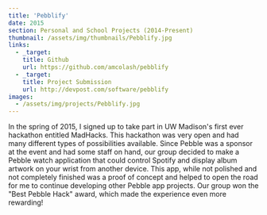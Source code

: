 ```yaml
---
title: 'Pebblify'
date: 2015
section: Personal and School Projects (2014-Present)
thumbnail: /assets/img/thumbnails/Pebblify.jpg
links:
  - _target:
    title: Github
    url: https://github.com/amcolash/pebblify
  - _target:
    title: Project Submission
    url: http://devpost.com/software/pebblify
images:
  - /assets/img/projects/Pebblify.jpg
---
```


In the spring of 2015, I signed up to take part in UW Madison's first ever hackathon entitled MadHacks. This hackathon was very open and had many different types of possibilities available. Since Pebble was a sponsor at the event and had some staff on hand, our group decided to make a Pebble watch application that could control Spotify and display album artwork on your wrist from another device. This app, while not polished and not completely finished was a proof of concept and helped to open the road for me to continue developing other Pebble app projects. Our group won the "Best Pebble Hack" award, which made the experience even more rewarding!
